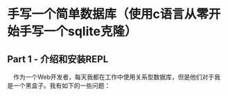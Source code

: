 # 手写一个简单数据库（使用c语言从零开始手写一个sqlite克隆）
## Part 1 - 介绍和安装REPL
&emsp;作为一个Web开发者，每天我都在工作中使用关系型数据库，但是他们对于我是一个黑盒子。我有如下的一些问题：
